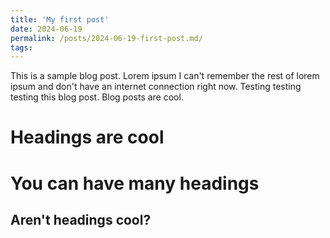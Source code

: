 ```yaml
---
title: 'My first post'
date: 2024-06-19
permalink: /posts/2024-06-19-first-post.md/
tags:
---
```


This is a sample blog post. Lorem ipsum I can't remember the rest of lorem ipsum and don't have an internet connection right now. Testing testing testing this blog post. Blog posts are cool.

Headings are cool
======

You can have many headings
======

Aren't headings cool?
------